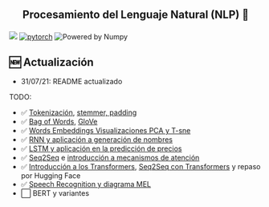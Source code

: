<h2 align="center">
<p>Procesamiento del Lenguaje Natural (NLP) 💬</p>
</h2>

[![](https://img.shields.io/pypi/pyversions/scikit-learn.svg)](https://www.python.org/)
[![pytorch](https://img.shields.io/badge/PyTorch-1.7-EE4C2C.svg?style=flat&logo=pytorch)](https://pytorch.org)
![Powered by Numpy](https://img.shields.io/badge/powered%20by-Numpy-blue.svg?style=flat&colorA=57BAF9&colorB=007D8A)



## 🆕 Actualización
- 31/07/21: README actualizado

 TODO:
- ✅ [Tokenización](./Notebooks/1_Tokenization_examples.ipynb), [stemmer, padding](./Notebooks/0_NLP_Basics.ipynb)
- ✅ [Bag of Words](./Notebooks/2_Bag_of_Words.ipynb), [GloVe](./Noteboooks/4_GloVe.ipynb)
- ✅ [Words Embeddings Visualizaciones PCA y T-sne](./Notebooks/3_Word_Embeddings.ipynb)
- ✅ [RNN y aplicación a generación de nombres](./generacion-nombres-RNN)
- ✅ [LSTM y aplicación en la predicción de precios](./Notebooks/6_LSTM.ipynb)
- ✅ [Seq2Seq](7_Seq_2_Seq_LSTM.ipynb) e [introducción a mecanismos de atención](./Notebooks/8_Seq_2_Seq_Attention.ipynb)
- ✅ [Introducción a los Transformers](./Notebooks/9_Introduccion_Transformer.ipynb), [Seq2Seq con Transformers](./Notebooks/10_Seq2Seq_con_Transformers.ipynb) y repaso por Hugging Face 
- ✅ [Speech Recognition y diagrama MEL](.Notebooks/12_speech_command_recognition_with_torchaudio.ipynb)
- ⬜️ BERT y variantes


